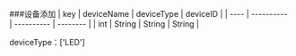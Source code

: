 ###设备添加
| key  | deviceName | deviceType | deviceID |
| ---- | ---------- | ---------- | -------- |
| int  | String     | String     | String   |

deviceType：['LED']

